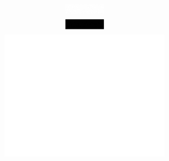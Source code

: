 <p align="center">
  <a href="https://nexusgit.info" target="_blank" rel="noopener">
    <img src="./NexusGit.gif" title="<3">
  </a>
</p>
<p align="center">
  <a href="https://distrack-website.vercel.app" target="_blank" rel="noopener">
    <img src="./DisTrack.gif" title="<3">
  </a>
</p>

<p align="center">
  <img src="./github-metrics.svg" title="<3">
</p>

